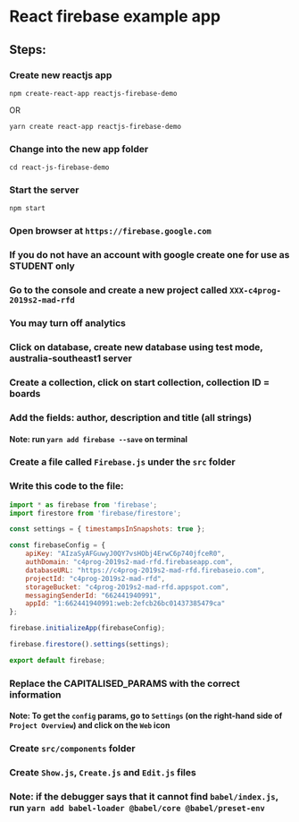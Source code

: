 # React firebase example app

## Steps:

### Create new reactjs app

`npm create-react-app reactjs-firebase-demo`

OR

`yarn create react-app reactjs-firebase-demo`

### Change into the new app folder

`cd react-js-firebase-demo`

### Start the server

`npm start`

### Open browser at `https://firebase.google.com`

### If you do not have an account with google create one for use as STUDENT only

### Go to the console and create a new project called `XXX-c4prog-2019s2-mad-rfd`

### You may turn off analytics

### Click on database, create new database using __test mode__, __australia-southeast1__ server

### Create a collection, click on start collection, collection ID = boards

### Add the fields: author, description and title (all strings)

#### Note: run `yarn add firebase --save` on terminal

### Create a file called `Firebase.js` under the `src` folder

### Write this code to the file:

```js
import * as firebase from 'firebase';
import firestore from 'firebase/firestore';

const settings = { timestampsInSnapshots: true };

const firebaseConfig = {
    apiKey: "AIzaSyAFGuwyJ0QY7vsHObj4ErwC6p740jfceR0",
    authDomain: "c4prog-2019s2-mad-rfd.firebaseapp.com",
    databaseURL: "https://c4prog-2019s2-mad-rfd.firebaseio.com",
    projectId: "c4prog-2019s2-mad-rfd",
    storageBucket: "c4prog-2019s2-mad-rfd.appspot.com",
    messagingSenderId: "662441940991",
    appId: "1:662441940991:web:2efcb26bc01437385479ca"
};

firebase.initializeApp(firebaseConfig);

firebase.firestore().settings(settings);

export default firebase;
```

### Replace the CAPITALISED_PARAMS with the correct information

#### Note: To get the `config` params, go to `Settings` (on the right-hand side of `Project Overview`) and click on the `Web` icon

### Create `src/components` folder

### Create `Show.js`, `Create.js` and `Edit.js` files

### Note: if the debugger says that it cannot find `babel/index.js`, run `yarn add babel-loader @babel/core @babel/preset-env`